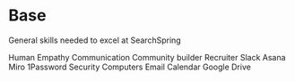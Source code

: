 # Base

General skills needed to excel at SearchSpring

<skills>
Human
Empathy 
Communication
Community builder
Recruiter
Slack 
Asana
Miro
1Password
Security
Computers
Email
Calendar
Google Drive
</skills>


